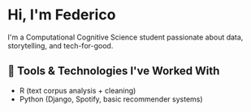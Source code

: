 # Hi, I'm Federico

I'm a Computational Cognitive Science student passionate about data, storytelling, and tech-for-good.  

## 🔧 Tools & Technologies I've Worked With
- R (text corpus analysis + cleaning)
- Python (Django, Spotify, basic recommender systems)


